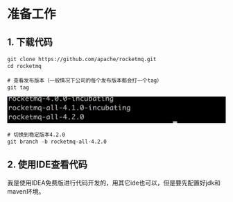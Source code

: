 # 准备工作

## 1. 下载代码

```
git clone https://github.com/apache/rocketmq.git
cd rocketmq

# 查看发布版本（一般情况下公司的每个发布版本都会打一个tag）
git tag
```

![](/assets/WX20180313-145441@2x.png)

```
# 切换到稳定版本4.2.0
git branch -b rocketmq-all-4.2.0
```

## 2. 使用IDE查看代码

我是使用IDEA免费版进行代码开发的，用其它ide也可以，但是要先配置好jdk和maven环境。

